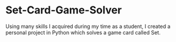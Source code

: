 # Set-Card-Game-Solver
Using many skills I acquired during my time as a student, I created a personal project in Python which solves a game card called Set.
